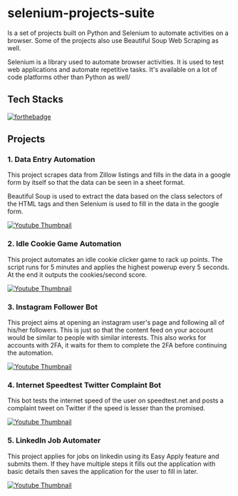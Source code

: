# selenium-projects-suite

Is a set of projects built on Python and Selenium to automate activities on a browser. Some of the projects also use Beautiful Soup Web Scraping as well.

Selenium is a library used to automate browser activities. It is used to test web applications and automate repetitive tasks. It's available on a lot of code platforms other than Python as well/

## Tech Stacks

[![forthebadge](https://forthebadge.com/images/badges/made-with-python.svg)](https://forthebadge.com)

## Projects

### 1. Data Entry Automation

This project scrapes data from Zillow listings and fills in the data in a google form by itself so that the data can be seen in a sheet format.

Beautiful Soup is used to extract the data based on the class selectors of the HTML tags and then Selenium is used to fill in the data in the google form.

[![Youtube Thumbnail](https://img.youtube.com/vi/xs_NYkyS1vA/0.jpg)](https://www.youtube.com/watch?v=xs_NYkyS1vA "Data Entry Automation")

### 2. Idle Cookie Game Automation

This project automates an idle cookie clicker game to rack up points. The script runs for 5 minutes and applies the highest powerup every 5 seconds. At the end it outputs the cookies/second score.

[![Youtube Thumbnail](https://img.youtube.com/vi/K7bKPNuc1QU/0.jpg)](https://youtu.be/K7bKPNuc1QU "Idle Cookie Game Automation")

### 3. Instagram Follower Bot

This project aims at opening an instagram user's page and following all of his/her followers. This is just so that the content feed on your account would be similar to people with similar interests. This also works for accounts with 2FA, it waits for them to complete the 2FA before continuing the automation.

[![Youtube Thumbnail](https://img.youtube.com/vi/o9WwM25X8pE/0.jpg)](https://youtu.be/o9WwM25X8pE "Instagram Follower Bot")

### 4. Internet Speedtest Twitter Complaint Bot

This bot tests the internet speed of the user on speedtest.net and posts a complaint tweet on Twitter if the speed is lesser than the promised.

[![Youtube Thumbnail](https://img.youtube.com/vi/fRfEw7b7LIY/0.jpg)](https://youtu.be/fRfEw7b7LIY "Internet Speedtest Twitter Complaint Bot")


### 5. LinkedIn Job Automater

This project applies for jobs on linkedin using its Easy Apply feature and submits them. If they have multiple steps it fills out the application with basic details then saves the application for the user to fill in later.

[![Youtube Thumbnail](https://img.youtube.com/vi/uvFCjS7KvFg/0.jpg)](https://youtu.be/uvFCjS7KvFg "LinkedIn Job Automater")
